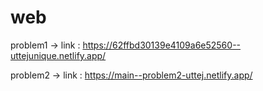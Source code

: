 # web

problem1 -> link : https://62ffbd30139e4109a6e52560--uttejunique.netlify.app/


problem2 -> link : https://main--problem2-uttej.netlify.app/
